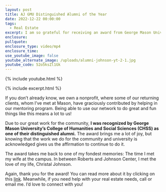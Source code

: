 ```yaml
---
layout: post
title: AJ GMU Distinguished Alumni of the Year
date: 2022-12-22 00:00:00
tags:
  - Real Estate
excerpt: I am so grateful for receiving an award from George Mason University.
enclosure:
pullquote:
enclosure_type: video/mp4
enclosure_time:
use_youtube_image: false
youtube_alternate_image: /uploads/alumni-johnson-yt-2-1.jpg
youtube_code: 52o5ksZl1Gk
---
```

{% include youtube.html %}

{% include excerpt.html %}

If you don’t already know, we own a nonprofit, where some of our returning clients, whom I’ve met at Mason, have graciously contributed by helping in our mentoring program. Being able to use our network to do great and fun things like this means a lot to us\!

Due to our great work for the community, **I was recognized by George Mason University’s College of Humanities and Social Sciences (CHSS) as one of their distinguished alumni.** The award brings me a lot of joy, but knowing that the work we do for the community and university is acknowledged gives us the affirmation to continue to do it.&nbsp;

The award takes me back to one of my fondest memories: The time I met my wife at the campus. In between Roberts and Johnson Center, I met the love of my life, Christal Johnson.&nbsp;

Again, thank you for the award\! You can read more about it by clicking on this [link](https://chss.gmu.edu/community-catalyst-award-recipients-2022/chss-distinguished-alumni-african-and-african-american-studies). Meanwhile, if you need help with your real estate needs, call or email me. I’d love to connect with you\!